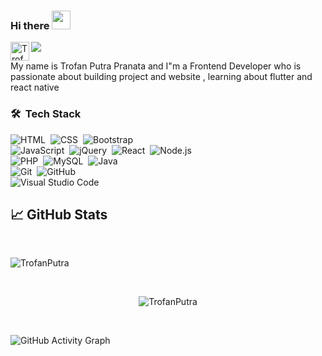 ### Hi there <img src="https://media.giphy.com/media/hvRJCLFzcasrR4ia7z/giphy.gif" width="30px">

<a href="https://www.linkedin.com/in/trofan-putra-pranata-6a20b01a1/">
  <img align="left" alt="Trofan's LinkedIN" width="30px" src="https://raw.githubusercontent.com/peterthehan/peterthehan/master/assets/linkedin.svg" />
</a>

![](https://visitor-badge.glitch.me/badge?page_id=TrofanPutra)

My name is Trofan Putra Pranata and I"m a Frontend Developer who is passionate about building project and website , learning about flutter and react native
### 🛠 &nbsp;Tech Stack

![HTML](https://img.shields.io/badge/-HTML-05122A?style=flat&logo=HTML5)&nbsp;
![CSS](https://img.shields.io/badge/-CSS-05122A?style=flat&logo=CSS3&logoColor=1572B6)&nbsp;
![Bootstrap](https://img.shields.io/badge/-Bootstrap-05122A?style=flat&logo=bootstrap&logoColor=563D7C)
<br />
![JavaScript](https://img.shields.io/badge/-JavaScript-05122A?style=flat&logo=javascript)&nbsp;
![jQuery](https://img.shields.io/badge/-jQuery-05122A?style=flat&logo=jQuery)&nbsp;
![React](https://img.shields.io/badge/-React-05122A?style=flat&logo=react)&nbsp;
![Node.js](https://img.shields.io/badge/-Node.js-05122A?style=flat&logo=node.js)&nbsp;
<br />
![PHP](https://img.shields.io/badge/-PHP-05122A?style=flat&logo=php)&nbsp;
![MySQL](https://img.shields.io/badge/-MySQL-05122A?style=flat&logo=MySQL)&nbsp;
![Java](https://img.shields.io/badge/-Java-05122A?style=flat&logo=Java&logoColor=FFA518)&nbsp;
<br />
![Git](https://img.shields.io/badge/-Git-05122A?style=flat&logo=git)&nbsp;
![GitHub](https://img.shields.io/badge/-GitHub-05122A?style=flat&logo=github)&nbsp;
<br />
![Visual Studio Code](https://img.shields.io/badge/-Visual%20Studio%20Code-05122A?style=flat&logo=visual-studio-code&logoColor=007ACC)&nbsp;
## &#x1f4c8; GitHub Stats
 
 <br/>
<p><img align="center" src="https://github-readme-streak-stats.herokuapp.com/?user=TrofanPutra&theme=radical" alt="TrofanPutra" /></p>
<br />
<p align="center"><img align="center" src="https://github-readme-stats.vercel.app/api/top-langs?username=TrofanPutra&show_icons=true&locale=en&layout=compact&theme=radical" alt="TrofanPutra" /></p>
 <br />
 
![GitHub Activity Graph](https://activity-graph.herokuapp.com/graph?username=TrofanPutra&bg_color=000000&color=4fff67&line=4fff67&point=ffffff&area=true&hide_border=true)  
